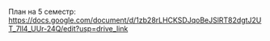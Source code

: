 План на 5 семестр: https://docs.google.com/document/d/1zb28rLHCKSDJqoBeJSlRT82dgtJ2UT_7ll4_UUr-24Q/edit?usp=drive_link
